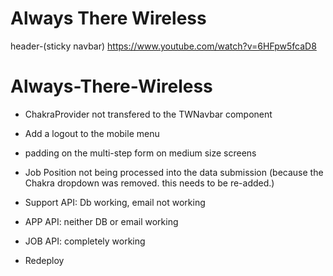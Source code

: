 # Always There Wireless

header-(sticky navbar)
https://www.youtube.com/watch?v=6HFpw5fcaD8

# Always-There-Wireless

-   ChakraProvider not transfered to the TWNavbar component
-   Add a logout to the mobile menu
-   padding on the multi-step form on medium size screens
-   Job Position not being processed into the data submission (because the Chakra dropdown was removed. this needs to be re-added.)

-   Support API: Db working, email not working
-   APP API: neither DB or email working
-   JOB API: completely working
-   Redeploy
